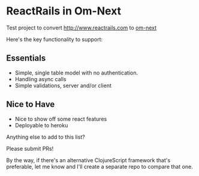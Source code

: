 # ReactRails in Om-Next

Test project to convert http://www.reactrails.com to [om-next](https://github.com/omcljs/om/wiki/Quick-Start-(om.next))

Here's the key functionality to support:

## Essentials
* Simple, single table model with no authentication.
* Handling async calls
* Simple validations, server and/or client

## Nice to Have
* Nice to show off some react features
* Deployable to heroku

Anything else to add to this list?

Please submit PRs!

By the way, if there's an alternative ClojureScript framework that's preferable, let me know and I'll create a separate repo to compare that one.
